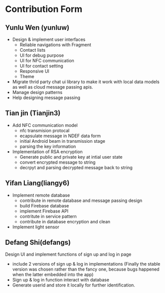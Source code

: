 # Contribution Form

## Yunlu Wen (yunluw)
- Design & implement user interfaces
  - Reliable navigations with Fragment
  - Contact lists 
  - UI for debug purpose
  - UI for NFC communication
  - UI for contact setting
  - Responsive UI
  - Theme
- Migrate thrid party chat ui library to make it work with local data models as well as cloud message passing apis.
- Manage design patterns
- Help designing message passing
## Tian jin (Tianjin3)
- Add NFC communication model
  - nfc transmision protocal
  - ecapsulate message in NDEF data form
  - initial Android beam in transmission stage
  - parsing the key information
- Implementation of RSA encryption
  - Generate public and private key at intial user state
  - convert encrypted message to string
  - decrpyt and parsing decrypted message back to string
  
## Yifan Liang(liangy6)
- Implement remote database
  - contribute in remote database and message passing design
  - build Firebase database
  - implement Firebase API
  - contritute in service pattern
  - contribute in database encryption and clean
- Implement light sensor
## Defang Shi(defangs)
Design UI and implement functions of sign up and log in page
- include 2 versions of sign up & log in implementations (Finally the stable version was chosen rather than the fancy one, because bugs happened when the latter embedded into the app)
- Sign up & log in function interact with database
- Generate userid and store it locally for further identification.
